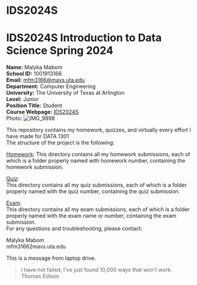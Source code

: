 
# IDS2024S

# **IDS2024S Introduction to Data Science Spring 2024**

**Name:** Malyka Mabom  
**School ID:** 1001913166  
**Email:** mfm3166@mavs.uta.edu  
**Department:** Computer Engineering  
**University:** The University of Texas at Arlington  
**Level:** Junior  
**Position Title:** Student  
**Course Webpage:** [IDS2024S](www.cds.org/IDS2024S)   
Photo:  ![IMG_9898](https://github.com/MalykaMabom205/IDS2024S/assets/91574091/bc6c316d-8b1a-46f5-befa-86c0bbdbce60)  

 
This repository contains my homework, quizzes, and virtually every effort I have made for DATA 1301    
The structure of the project is the following:     

[Homework](./hw): 
This directory contains all my homework submissions, each of which is a folder properly named with homework number, containing the homework submission.   

[Quiz](./Quiz):     
This directory contains all my quiz submissions, each of which is a folder properly named with the quiz number, containing the quiz submission.    

[Exam](./Exam):     
This directory contains all my exam submissions, each of which is a folder properly named with the exam name or number, containing the exam submission.    
For any questions and troubleshooting, please contact:   


Malyka Mabom  
mfm31662mavs.uta.edu        

This is a message from laptop drive.

> I have not failed, I've just found 10,000 ways that won't work.   
> Thomas Edison      
